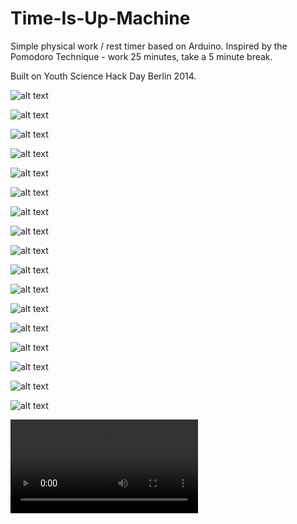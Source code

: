 Time-Is-Up-Machine
==================

Simple physical work / rest timer based on Arduino. Inspired by the Pomodoro Technique - work 25 minutes, take a 5 minute break.

Built on Youth Science Hack Day Berlin 2014.

![alt text](https://s3-eu-west-1.amazonaws.com/miscellaneous-pics/IMG_0279.jpg "Initial version of our prototype - experimenting with the tilt feature.")

![alt text](https://s3-eu-west-1.amazonaws.com/miscellaneous-pics/IMG_0281.jpg "Initial version of our prototype - experimenting with the tilt feature.")

![alt text](https://s3-eu-west-1.amazonaws.com/miscellaneous-pics/IMG_0283.jpg "Initial version of our prototype - experimenting with the tilt feature.")

![alt text](https://s3-eu-west-1.amazonaws.com/miscellaneous-pics/IMG_0285.jpg "Initial version of our prototype - experimenting with the tilt feature.")

![alt text](https://s3-eu-west-1.amazonaws.com/miscellaneous-pics/IMG_0286.jpg "Initial version of our prototype - experimenting with the tilt feature.")

![alt text](https://s3-eu-west-1.amazonaws.com/miscellaneous-pics/IMG_0287.jpg "Initial version of our prototype - experimenting with the tilt feature.")

![alt text](https://s3-eu-west-1.amazonaws.com/miscellaneous-pics/IMG_0288.jpg "Initial version of our prototype - experimenting with the tilt feature.")


![alt text](https://s3-eu-west-1.amazonaws.com/miscellaneous-pics/image_2.jpeg "Initial version of our prototype - experimenting with the tilt feature.")

![alt text](https://s3-eu-west-1.amazonaws.com/miscellaneous-pics/image_3.jpeg "Initial version of our prototype - experimenting with the tilt feature.")

![alt text](https://s3-eu-west-1.amazonaws.com/miscellaneous-pics/image_4.jpeg "Initial version of our prototype - experimenting with the tilt feature.")

![alt text](https://s3-eu-west-1.amazonaws.com/miscellaneous-pics/image_5.jpeg "Initial version of our prototype - experimenting with the tilt feature.")

![alt text](https://s3-eu-west-1.amazonaws.com/miscellaneous-pics/image_6.jpeg "Initial version of our prototype - experimenting with the tilt feature.")

![alt text](https://s3-eu-west-1.amazonaws.com/miscellaneous-pics/image_7.jpeg "Initial version of our prototype - experimenting with the tilt feature.")

![alt text](https://s3-eu-west-1.amazonaws.com/miscellaneous-pics/image_8.jpeg "Initial version of our prototype - experimenting with the tilt feature.")

![alt text](https://s3-eu-west-1.amazonaws.com/miscellaneous-pics/image_9.jpeg "Initial version of our prototype - experimenting with the tilt feature.")

![alt text](https://s3-eu-west-1.amazonaws.com/miscellaneous-pics/image_10.jpeg "Initial version of our prototype - experimenting with the tilt feature.")

![alt text](https://s3-eu-west-1.amazonaws.com/miscellaneous-pics/image.jpeg "Initial version of our prototype - experimenting with the tilt feature.")

![alt text](https://s3-eu-west-1.amazonaws.com/miscellaneous-pics/IMG_2626.MOV "Initial version of our prototype - experimenting with the tilt feature.")
